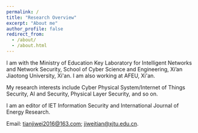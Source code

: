 ```yaml
---
permalink: /
title: "Research Overview"
excerpt: "About me"
author_profile: false
redirect_from: 
  - /about/
  - /about.html
---
```


I am with the Ministry of Education Key Laboratory for Intelligent Networks and Network Security, School of Cyber Science and Engineering, Xi’an Jiaotong University, Xi'an. I am also working at AFEU, Xi'an. 

My research interests include Cyber Physical System/Internet of Things Security, AI and Security, Physical Layer Security, and so on. 

I am an editor of IET Information Security and International Journal of Energy Research. 

Email: tianjiwei2016@163.com; jiweitian@xjtu.edu.cn.
